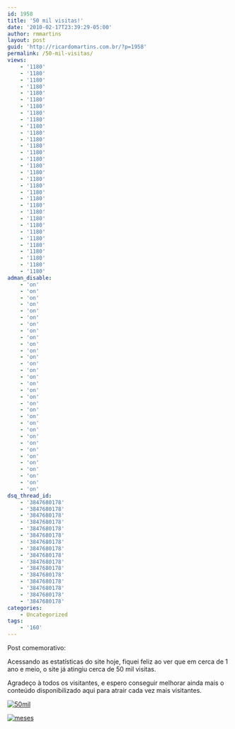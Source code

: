 ```yaml
---
id: 1958
title: '50 mil visitas!'
date: '2010-02-17T23:39:29-05:00'
author: rmmartins
layout: post
guid: 'http://ricardomartins.com.br/?p=1958'
permalink: /50-mil-visitas/
views:
    - '1180'
    - '1180'
    - '1180'
    - '1180'
    - '1180'
    - '1180'
    - '1180'
    - '1180'
    - '1180'
    - '1180'
    - '1180'
    - '1180'
    - '1180'
    - '1180'
    - '1180'
    - '1180'
    - '1180'
    - '1180'
    - '1180'
    - '1180'
    - '1180'
    - '1180'
    - '1180'
    - '1180'
    - '1180'
    - '1180'
    - '1180'
    - '1180'
    - '1180'
    - '1180'
    - '1180'
    - '1180'
adman_disable:
    - 'on'
    - 'on'
    - 'on'
    - 'on'
    - 'on'
    - 'on'
    - 'on'
    - 'on'
    - 'on'
    - 'on'
    - 'on'
    - 'on'
    - 'on'
    - 'on'
    - 'on'
    - 'on'
    - 'on'
    - 'on'
    - 'on'
    - 'on'
    - 'on'
    - 'on'
    - 'on'
    - 'on'
    - 'on'
    - 'on'
    - 'on'
    - 'on'
    - 'on'
    - 'on'
    - 'on'
    - 'on'
dsq_thread_id:
    - '3847680178'
    - '3847680178'
    - '3847680178'
    - '3847680178'
    - '3847680178'
    - '3847680178'
    - '3847680178'
    - '3847680178'
    - '3847680178'
    - '3847680178'
    - '3847680178'
    - '3847680178'
    - '3847680178'
    - '3847680178'
    - '3847680178'
    - '3847680178'
categories:
    - Uncategorized
tags:
    - '160'
---
```


Post comemorativo:

Acessando as estatísticas do site hoje, fiquei feliz ao ver que em cerca de 1 ano e meio, o site já atingiu cerca de 50 mil visitas.

Agradeço à todos os visitantes, e espero conseguir melhorar ainda mais o conteúdo disponibilizado aqui para atrair cada vez mais visitantes.

[![](http://www.ricardomartins.com.br/wp-content/uploads/2010/02/50mil.jpg "50mil")](http://www.ricardomartins.com.br/wp-content/uploads/2010/02/50mil.jpg)

[![](http://www.ricardomartins.com.br/wp-content/uploads/2010/02/meses.jpg "meses")](http://www.ricardomartins.com.br/wp-content/uploads/2010/02/meses.jpg)